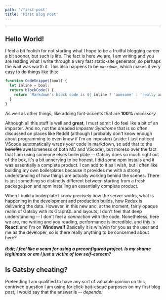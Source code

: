 ```yaml
---
path: '/first-post'
title: 'First Blog Post'
---
```



---

## Hello World!

I feel a bit foolish for not starting what I hope to be
a fruitful blogging career a bit sooner, but such is
life. The fact is here we are, I am writing and you 
are reading what I write through a very fast static-site generator, so perhaps the wait was worth it. This also happens to be `markdown`, which makes it very easy to do things like this:

```javascript
function CodeSnippet(bool) {
  let inline = bool;
  return blockCode() {
    return `Markdown's block code is ${ inline ? 'awesome' : 'really awesome' }`
  }
}
```

As well as other things, like adding
font-accents that are **100%** *necessary.*


Although all this stuff is well and **great**, I must admit I do feel like a bit of an imposter. And no, not the dreaded *Imposter Syndrome* that is so often discussed on places like Reddit (although I probably don't know enough about programming to even know if I'm an imposter) (aside: I just noticed VScode autotmatically wraps your code in markdown, so add that to the ~~benefits~~ awesomeness of both MD and VScode), but moreso over the fact that I am using someone elses boilerplate -- Gatsby does so much right out of the box, it's a bit unnerving to be honest. I did some npm installs and it was essentially a complete product. I can add
to it as I wish, but I often like building my own boilerplates because it provides me with a strong understanding of how things are actually working behind the scenes. There is just something so distinctly different between starting from a fresh package.json and npm installing an essentially complete product.

When I build a boilerplate I know precisely how the server works, what is happening in the development and production builds, how Redux is delivering the data. However, in this new and, at the moment, fairly opaque realm of Gatsby with its GraphQL and layouts, I don't feel that deep understanding -- I don't feel a  *connection* with the code. Nonetheless, here we are, me writing and you reading, performance is incredible, and this is **React!** and I'm on **Windows!!** Basically it is win/win for you as the user and me as the developer, so is there really anything to be concerned about here?

#### *tl:dr; I feel like a scam for using a preconfigured project. Is my shame legitimate or am I just a victim of low self-esteem?*

## Is Gatsby cheating?

Pretending I am qualified to have any sort of valuable opinion on this contrived question I am using for click-bait-esque purposes on my first blog post, I would say that the answer is -- *depends*.





